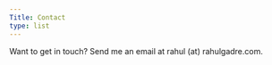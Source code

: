 ```yaml
---
Title: Contact
type: list
---
```



Want to get in touch? Send me an email at rahul (at) rahulgadre.com.


<!-- #### Email
For enquiries or longer messages, please email me. -->



